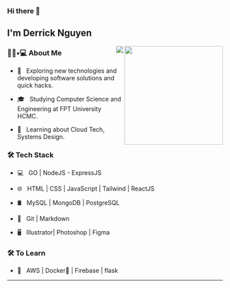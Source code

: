 ### Hi there 👋<h2> I'm Derrick Nguyen</h2>

<img align='right' src="https://media.giphy.com/media/M9gbBd9nbDrOTu1Mqx/giphy.gif" width="230">

<a href="http://www.github.com/derrick-nguyen"><img align='right' src="https://github-readme-streak-stats.herokuapp.com/?user=namnguyenthanhwork&stroke=ffffff&background=22272e&ring=3382ed&fire=3382ed&currStreakNum=ffffff&currStreakLabel=3382ed&sideNums=ffffff&sideLabels=ffffff&dates=ffffff&hide_border=true" /></a>

<h3> 👨🏻•💻 About Me </h3>



- 🤔 &nbsp; Exploring new technologies and developing software solutions and quick hacks.

- 🎓 &nbsp; Studying Computer Science and Engineering at FPT University HCMC.

- 🌱 &nbsp; Learning about Cloud Tech, Systems Design.



<h3>🛠 Tech Stack</h3>



- 💻 &nbsp; GO | NodeJS - ExpressJS

- 🌐 &nbsp; HTML | CSS | JavaScript | Tailwind | ReactJS

- 🛢 &nbsp; MySQL | MongoDB | PostgreSQL

- 🔧 &nbsp; Git | Markdown 

- 🖥 &nbsp; Illustrator| Photoshop | Figma



<h3>🛠 To Learn</h3>

- 🔧 &nbsp; AWS | Docker🐳 | Firebase | flask

<hr>